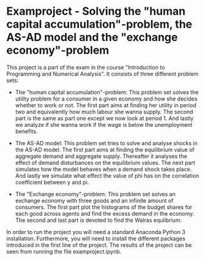 # Examproject - Solving the "human capital accumulation"-problem, the AS-AD model and the "exchange economy"-problem

This project is a part of the exam in the course "Introduction to Programming and Numerical Analysis". It consists of three different problem sets:

* The "human capital accumulation"-problem: This problem set solves the utility problem for a consumer in a given economy and how she decides whether to work or not. The first part aims at finding her utility in period two and equivalently how much labour she wanna supply. The second part is the same as part one except we now look at period 1. And lastly we analyze if she wanna work if the wage is below the unemployment benefits.

* The AS-AD model: This problem set tries to solve and analyse shocks in the AS-AD model. The first part aims at finding the equilibrium value of aggregate demand and aggregate supply. Thereafter it analyses the effect of demand disturbances on the equilibrium values. The next part simulates how the model behaves when a demand shock takes place. And lastly we simulate what effect the value of phi has on the correlation coefficient between y and pi.

* The "Exchange economy"-problem: This problem set solves an exchange economy with three goods and an infinite amount of consumers. The first part plot the histograms of the budget shares for each good across agents and find the excess demand in the economy. The second and last part is devoted to find the Walras equlibrium.

In order to run the project you will need a standard Anaconda Python 3 installation. Furthermore, you will need to install the different packages introduced in the first line of the project. The results of the project can be seen from running the file examproject.ipynb.

